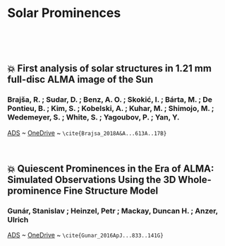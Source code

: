 # Solar Prominences

&nbsp;
 
&nbsp;
  
## :boom:  First analysis of solar structures in 1.21 mm full-disc ALMA image of the Sun 
###  Brajša, R. ; Sudar, D. ; Benz, A. O. ; Skokić, I. ; Bárta, M. ; De Pontieu, B. ; Kim, S. ; Kobelski, A. ; Kuhar, M. ; Shimojo, M. ; Wedemeyer, S. ; White, S. ; Yagoubov, P. ; Yan, Y.

[ADS](https://ui.adsabs.harvard.edu/abs/2018A%2526A...613A..17B) ~ 
[OneDrive](https://universityofstandrews907-my.sharepoint.com/:b:/r/personal/cb432_st-andrews_ac_uk/Documents/Prominance%20Papers/aa30656-17.pdf?csf=1&web=1&e=Zkmr03)
~ `\cite{Brajsa_2018A&A...613A..17B}`

&nbsp;

## :boom: Quiescent Prominences in the Era of ALMA: Simulated Observations Using the 3D Whole-prominence Fine Structure Model 
###  Gunár, Stanislav ; Heinzel, Petr ; Mackay, Duncan H. ; Anzer, Ulrich

[ADS](https://ui.adsabs.harvard.edu/abs/2016ApJ...833..141G) ~ 
[OneDrive](https://universityofstandrews907-my.sharepoint.com/:b:/r/personal/cb432_st-andrews_ac_uk/Documents/Prominance%20Papers/Gun%C3%A1r_2016_ApJ_833_141.pdf?csf=1&web=1&e=6pmpwI)
~ `\cite{Gunar_2016ApJ...833..141G}`


&nbsp;

